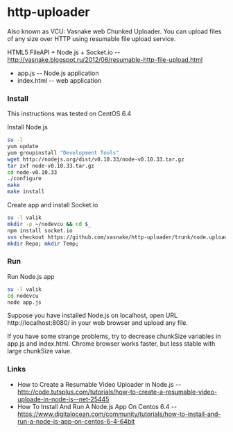 http-uploader
=============

Also known as VCU: Vasnake web Chunked Uploader.
You can upload files of any size over HTTP using resumable file upload service.

HTML5 FileAPI + Node.js + Socket.io -- http://vasnake.blogspot.ru/2012/06/resumable-http-file-upload.html

* app.js -- Node.js application
* index.html -- web application

### Install

This instructions was tested on CentOS 6.4

Install Node.js

```sh
su -l
yum update
yum groupinstall "Development Tools"
wget http://nodejs.org/dist/v0.10.33/node-v0.10.33.tar.gz
tar zxf node-v0.10.33.tar.gz
cd node-v0.10.33
./configure
make
make install
```

Create app and install Socket.io

```sh
su -l valik
mkdir -p ~/nodevcu && cd $_
npm install socket.io
svn checkout https://github.com/vasnake/http-uploader/trunk/node.uploader ./
mkdir Repo; mkdir Temp;
```

### Run

Run Node.js app

```sh
su -l valik
cd nodevcu
node app.js
```

Suppose you have installed Node.js on localhost,
open URL http://localhost:8080/ in your web browser and upload any file.

If you have some strange problems, try to decrease
chunkSize variables in app.js and index.html.
Chrome browser works faster, but less stable with large chunkSize value.

### Links

* How to Create a Resumable Video Uploader in Node.js -- http://code.tutsplus.com/tutorials/how-to-create-a-resumable-video-uploade-in-node-js--net-25445
* How To Install And Run A Node.js App On Centos 6.4 -- https://www.digitalocean.com/community/tutorials/how-to-install-and-run-a-node-js-app-on-centos-6-4-64bit
